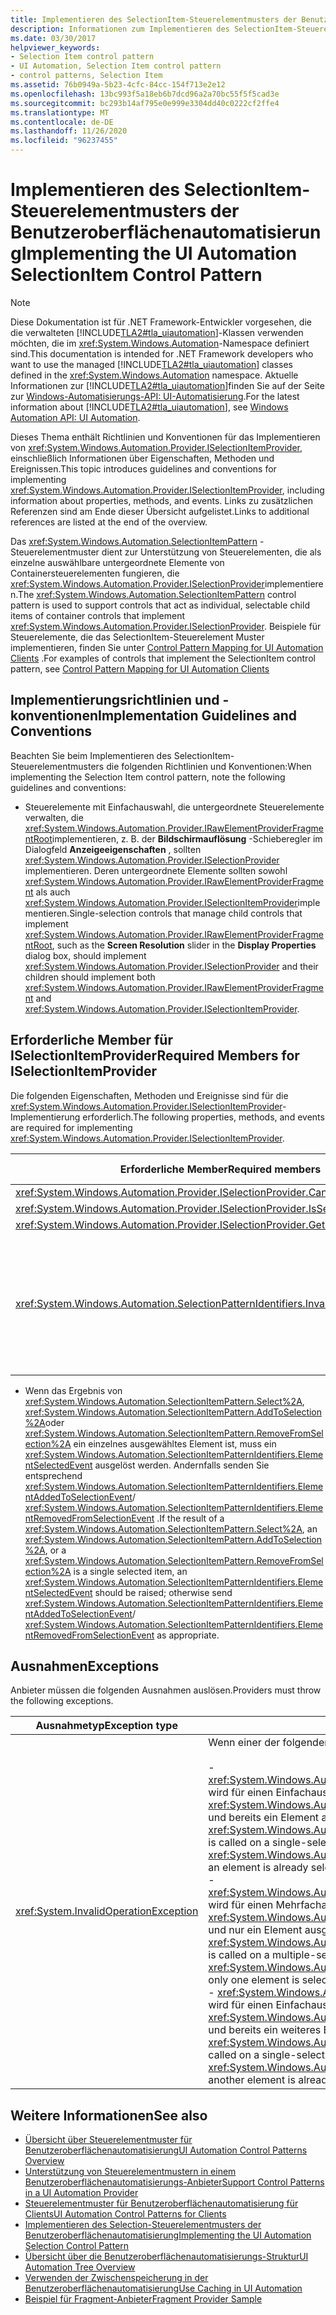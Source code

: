 ```yaml
---
title: Implementieren des SelectionItem-Steuerelementmusters der Benutzeroberflächenautomatisierung
description: Informationen zum Implementieren des SelectionItem-Steuerelement Musters in der Benutzeroberflächen Automatisierung finden Sie unter Richtlinien und Konventionen Sie müssen erforderliche Member für die ISelectionItemProvider-Schnittstelle kennen.
ms.date: 03/30/2017
helpviewer_keywords:
- Selection Item control pattern
- UI Automation, Selection Item control pattern
- control patterns, Selection Item
ms.assetid: 76b0949a-5b23-4cfc-84cc-154f713e2e12
ms.openlocfilehash: 13bc993f5a18eb6b7dcd96a2a70bc55f5f5cad3e
ms.sourcegitcommit: bc293b14af795e0e999e3304dd40c0222cf2ffe4
ms.translationtype: MT
ms.contentlocale: de-DE
ms.lasthandoff: 11/26/2020
ms.locfileid: "96237455"
---
```

# <a name="implementing-the-ui-automation-selectionitem-control-pattern"></a><span data-ttu-id="5b557-104">Implementieren des SelectionItem-Steuerelementmusters der Benutzeroberflächenautomatisierung</span><span class="sxs-lookup"><span data-stu-id="5b557-104">Implementing the UI Automation SelectionItem Control Pattern</span></span>

> [!NOTE]
> <span data-ttu-id="5b557-105">Diese Dokumentation ist für .NET Framework-Entwickler vorgesehen, die die verwalteten [!INCLUDE[TLA2#tla_uiautomation](../../../includes/tla2sharptla-uiautomation-md.md)]-Klassen verwenden möchten, die im <xref:System.Windows.Automation>-Namespace definiert sind.</span><span class="sxs-lookup"><span data-stu-id="5b557-105">This documentation is intended for .NET Framework developers who want to use the managed [!INCLUDE[TLA2#tla_uiautomation](../../../includes/tla2sharptla-uiautomation-md.md)] classes defined in the <xref:System.Windows.Automation> namespace.</span></span> <span data-ttu-id="5b557-106">Aktuelle Informationen zur [!INCLUDE[TLA2#tla_uiautomation](../../../includes/tla2sharptla-uiautomation-md.md)]finden Sie auf der Seite zur [Windows-Automatisierungs-API: UI-Automatisierung](/windows/win32/winauto/entry-uiauto-win32).</span><span class="sxs-lookup"><span data-stu-id="5b557-106">For the latest information about [!INCLUDE[TLA2#tla_uiautomation](../../../includes/tla2sharptla-uiautomation-md.md)], see [Windows Automation API: UI Automation](/windows/win32/winauto/entry-uiauto-win32).</span></span>  
  
 <span data-ttu-id="5b557-107">Dieses Thema enthält Richtlinien und Konventionen für das Implementieren von <xref:System.Windows.Automation.Provider.ISelectionItemProvider>, einschließlich Informationen über Eigenschaften, Methoden und Ereignissen.</span><span class="sxs-lookup"><span data-stu-id="5b557-107">This topic introduces guidelines and conventions for implementing <xref:System.Windows.Automation.Provider.ISelectionItemProvider>, including information about properties, methods, and events.</span></span> <span data-ttu-id="5b557-108">Links zu zusätzlichen Referenzen sind am Ende dieser Übersicht aufgelistet.</span><span class="sxs-lookup"><span data-stu-id="5b557-108">Links to additional references are listed at the end of the overview.</span></span>  
  
 <span data-ttu-id="5b557-109">Das <xref:System.Windows.Automation.SelectionItemPattern> -Steuerelementmuster dient zur Unterstützung von Steuerelementen, die als einzelne auswählbare untergeordnete Elemente von Containersteuerelementen fungieren, die <xref:System.Windows.Automation.Provider.ISelectionProvider>implementieren.</span><span class="sxs-lookup"><span data-stu-id="5b557-109">The <xref:System.Windows.Automation.SelectionItemPattern> control pattern is used to support controls that act as individual, selectable child items of container controls that implement <xref:System.Windows.Automation.Provider.ISelectionProvider>.</span></span> <span data-ttu-id="5b557-110">Beispiele für Steuerelemente, die das SelectionItem-Steuerelement Muster implementieren, finden Sie unter [Control Pattern Mapping for UI Automation Clients](control-pattern-mapping-for-ui-automation-clients.md) .</span><span class="sxs-lookup"><span data-stu-id="5b557-110">For examples of controls that implement the SelectionItem control pattern, see [Control Pattern Mapping for UI Automation Clients](control-pattern-mapping-for-ui-automation-clients.md)</span></span>  
  
<a name="Implementation_Guidelines_and_Conventions"></a>

## <a name="implementation-guidelines-and-conventions"></a><span data-ttu-id="5b557-111">Implementierungsrichtlinien und -konventionen</span><span class="sxs-lookup"><span data-stu-id="5b557-111">Implementation Guidelines and Conventions</span></span>  

 <span data-ttu-id="5b557-112">Beachten Sie beim Implementieren des SelectionItem-Steuerelementmusters die folgenden Richtlinien und Konventionen:</span><span class="sxs-lookup"><span data-stu-id="5b557-112">When implementing the Selection Item control pattern, note the following guidelines and conventions:</span></span>  
  
- <span data-ttu-id="5b557-113">Steuerelemente mit Einfachauswahl, die untergeordnete Steuerelemente verwalten, die <xref:System.Windows.Automation.Provider.IRawElementProviderFragmentRoot>implementieren, z. B. der **Bildschirmauflösung** -Schieberegler im Dialogfeld **Anzeigeeigenschaften** , sollten <xref:System.Windows.Automation.Provider.ISelectionProvider> implementieren. Deren untergeordnete Elemente sollten sowohl <xref:System.Windows.Automation.Provider.IRawElementProviderFragment> als auch <xref:System.Windows.Automation.Provider.ISelectionItemProvider>implementieren.</span><span class="sxs-lookup"><span data-stu-id="5b557-113">Single-selection controls that manage child controls that implement <xref:System.Windows.Automation.Provider.IRawElementProviderFragmentRoot>, such as the **Screen Resolution** slider in the **Display Properties** dialog box, should implement <xref:System.Windows.Automation.Provider.ISelectionProvider> and their children should implement both <xref:System.Windows.Automation.Provider.IRawElementProviderFragment> and <xref:System.Windows.Automation.Provider.ISelectionItemProvider>.</span></span>  
  
<a name="Required_Members_for_the_IValueProvider_Interface"></a>

## <a name="required-members-for-iselectionitemprovider"></a><span data-ttu-id="5b557-114">Erforderliche Member für ISelectionItemProvider</span><span class="sxs-lookup"><span data-stu-id="5b557-114">Required Members for ISelectionItemProvider</span></span>  

 <span data-ttu-id="5b557-115">Die folgenden Eigenschaften, Methoden und Ereignisse sind für die <xref:System.Windows.Automation.Provider.ISelectionItemProvider>-Implementierung erforderlich.</span><span class="sxs-lookup"><span data-stu-id="5b557-115">The following properties, methods, and events are required for implementing <xref:System.Windows.Automation.Provider.ISelectionItemProvider>.</span></span>  
  
|<span data-ttu-id="5b557-116">Erforderliche Member</span><span class="sxs-lookup"><span data-stu-id="5b557-116">Required members</span></span>|<span data-ttu-id="5b557-117">Memberart</span><span class="sxs-lookup"><span data-stu-id="5b557-117">Member type</span></span>|<span data-ttu-id="5b557-118">Hinweise</span><span class="sxs-lookup"><span data-stu-id="5b557-118">Notes</span></span>|  
|----------------------|-----------------|-----------|  
|<xref:System.Windows.Automation.Provider.ISelectionProvider.CanSelectMultiple%2A>|<span data-ttu-id="5b557-119">Eigenschaft</span><span class="sxs-lookup"><span data-stu-id="5b557-119">Property</span></span>|<span data-ttu-id="5b557-120">Keine</span><span class="sxs-lookup"><span data-stu-id="5b557-120">None</span></span>|  
|<xref:System.Windows.Automation.Provider.ISelectionProvider.IsSelectionRequired%2A>|<span data-ttu-id="5b557-121">Eigenschaft</span><span class="sxs-lookup"><span data-stu-id="5b557-121">Property</span></span>|<span data-ttu-id="5b557-122">Keine</span><span class="sxs-lookup"><span data-stu-id="5b557-122">None</span></span>|  
|<xref:System.Windows.Automation.Provider.ISelectionProvider.GetSelection%2A>|<span data-ttu-id="5b557-123">Methode</span><span class="sxs-lookup"><span data-stu-id="5b557-123">Method</span></span>|<span data-ttu-id="5b557-124">Keine</span><span class="sxs-lookup"><span data-stu-id="5b557-124">None</span></span>|  
|<xref:System.Windows.Automation.SelectionPatternIdentifiers.InvalidatedEvent>|<span data-ttu-id="5b557-125">Ereignis</span><span class="sxs-lookup"><span data-stu-id="5b557-125">Event</span></span>|<span data-ttu-id="5b557-126">Dieses wird ausgelöst, wenn die Auswahl in einem Container maßgeblich geändert wurde und dies das Senden weiterer <xref:System.Windows.Automation.SelectionItemPatternIdentifiers.ElementSelectedEvent> - und <xref:System.Windows.Automation.SelectionItemPatternIdentifiers.ElementRemovedFromSelectionEvent> -Ereignisse erfordert, als die <xref:System.Windows.Automation.Provider.AutomationInteropProvider.InvalidateLimit> -Konstante gestattet.</span><span class="sxs-lookup"><span data-stu-id="5b557-126">Raised when a selection in a container has changed significantly and requires sending more <xref:System.Windows.Automation.SelectionItemPatternIdentifiers.ElementSelectedEvent> and <xref:System.Windows.Automation.SelectionItemPatternIdentifiers.ElementRemovedFromSelectionEvent> events than the <xref:System.Windows.Automation.Provider.AutomationInteropProvider.InvalidateLimit> constant permits.</span></span>|  
  
- <span data-ttu-id="5b557-127">Wenn das Ergebnis von <xref:System.Windows.Automation.SelectionItemPattern.Select%2A>, <xref:System.Windows.Automation.SelectionItemPattern.AddToSelection%2A>oder <xref:System.Windows.Automation.SelectionItemPattern.RemoveFromSelection%2A> ein einzelnes ausgewähltes Element ist, muss ein <xref:System.Windows.Automation.SelectionItemPatternIdentifiers.ElementSelectedEvent> ausgelöst werden. Andernfalls senden Sie entsprechend <xref:System.Windows.Automation.SelectionItemPatternIdentifiers.ElementAddedToSelectionEvent>/ <xref:System.Windows.Automation.SelectionItemPatternIdentifiers.ElementRemovedFromSelectionEvent> .</span><span class="sxs-lookup"><span data-stu-id="5b557-127">If the result of a <xref:System.Windows.Automation.SelectionItemPattern.Select%2A>, an <xref:System.Windows.Automation.SelectionItemPattern.AddToSelection%2A>, or a <xref:System.Windows.Automation.SelectionItemPattern.RemoveFromSelection%2A> is a single selected item, an <xref:System.Windows.Automation.SelectionItemPatternIdentifiers.ElementSelectedEvent> should be raised; otherwise send <xref:System.Windows.Automation.SelectionItemPatternIdentifiers.ElementAddedToSelectionEvent>/ <xref:System.Windows.Automation.SelectionItemPatternIdentifiers.ElementRemovedFromSelectionEvent> as appropriate.</span></span>  
  
<a name="Exceptions"></a>

## <a name="exceptions"></a><span data-ttu-id="5b557-128">Ausnahmen</span><span class="sxs-lookup"><span data-stu-id="5b557-128">Exceptions</span></span>  

 <span data-ttu-id="5b557-129">Anbieter müssen die folgenden Ausnahmen auslösen.</span><span class="sxs-lookup"><span data-stu-id="5b557-129">Providers must throw the following exceptions.</span></span>  
  
|<span data-ttu-id="5b557-130">Ausnahmetyp</span><span class="sxs-lookup"><span data-stu-id="5b557-130">Exception type</span></span>|<span data-ttu-id="5b557-131">Bedingung</span><span class="sxs-lookup"><span data-stu-id="5b557-131">Condition</span></span>|  
|--------------------|---------------|  
|<xref:System.InvalidOperationException>|<span data-ttu-id="5b557-132">Wenn einer der folgenden Schritte versucht wird:</span><span class="sxs-lookup"><span data-stu-id="5b557-132">When any of the following are attempted:</span></span><br /><br /> <span data-ttu-id="5b557-133">-   <xref:System.Windows.Automation.Provider.ISelectionItemProvider.RemoveFromSelection%2A> wird für einen Einfachauswahlcontainer aufgerufen, für den <xref:System.Windows.Automation.SelectionPattern.IsSelectionRequiredProperty> = `true` gilt und bereits ein Element ausgewählt ist.</span><span class="sxs-lookup"><span data-stu-id="5b557-133">-   <xref:System.Windows.Automation.Provider.ISelectionItemProvider.RemoveFromSelection%2A> is called on a single-selection container where <xref:System.Windows.Automation.SelectionPattern.IsSelectionRequiredProperty> = `true` and an element is already selected.</span></span><br /><span data-ttu-id="5b557-134">-   <xref:System.Windows.Automation.Provider.ISelectionItemProvider.RemoveFromSelection%2A> wird für einen Mehrfachauswahlcontainer aufgerufen, für den <xref:System.Windows.Automation.SelectionPattern.IsSelectionRequiredProperty> = `true` gilt und nur ein Element ausgewählt ist.</span><span class="sxs-lookup"><span data-stu-id="5b557-134">-   <xref:System.Windows.Automation.Provider.ISelectionItemProvider.RemoveFromSelection%2A> is called on a multiple-selection container where <xref:System.Windows.Automation.SelectionPattern.IsSelectionRequiredProperty> = `true` and only one element is selected.</span></span><br /><span data-ttu-id="5b557-135">-   <xref:System.Windows.Automation.Provider.ISelectionItemProvider.AddToSelection%2A> wird für einen Einfachauswahlcontainer aufgerufen, für den <xref:System.Windows.Automation.SelectionPattern.CanSelectMultipleProperty> = `false` gilt und bereits ein weiteres Element ausgewählt ist.</span><span class="sxs-lookup"><span data-stu-id="5b557-135">-   <xref:System.Windows.Automation.Provider.ISelectionItemProvider.AddToSelection%2A> is called on a single-selection container where <xref:System.Windows.Automation.SelectionPattern.CanSelectMultipleProperty> = `false` and another element is already selected.</span></span>|  
  
## <a name="see-also"></a><span data-ttu-id="5b557-136">Weitere Informationen</span><span class="sxs-lookup"><span data-stu-id="5b557-136">See also</span></span>

- [<span data-ttu-id="5b557-137">Übersicht über Steuerelementmuster für Benutzeroberflächenautomatisierung</span><span class="sxs-lookup"><span data-stu-id="5b557-137">UI Automation Control Patterns Overview</span></span>](ui-automation-control-patterns-overview.md)
- [<span data-ttu-id="5b557-138">Unterstützung von Steuerelementmustern in einem Benutzeroberflächenautomatisierungs-Anbieter</span><span class="sxs-lookup"><span data-stu-id="5b557-138">Support Control Patterns in a UI Automation Provider</span></span>](support-control-patterns-in-a-ui-automation-provider.md)
- [<span data-ttu-id="5b557-139">Steuerelementmuster für Benutzeroberflächenautomatisierung für Clients</span><span class="sxs-lookup"><span data-stu-id="5b557-139">UI Automation Control Patterns for Clients</span></span>](ui-automation-control-patterns-for-clients.md)
- [<span data-ttu-id="5b557-140">Implementieren des Selection-Steuerelementmusters der Benutzeroberflächenautomatisierung</span><span class="sxs-lookup"><span data-stu-id="5b557-140">Implementing the UI Automation Selection Control Pattern</span></span>](implementing-the-ui-automation-selection-control-pattern.md)
- [<span data-ttu-id="5b557-141">Übersicht über die Benutzeroberflächenautomatisierungs-Struktur</span><span class="sxs-lookup"><span data-stu-id="5b557-141">UI Automation Tree Overview</span></span>](ui-automation-tree-overview.md)
- [<span data-ttu-id="5b557-142">Verwenden der Zwischenspeicherung in der Benutzeroberflächenautomatisierung</span><span class="sxs-lookup"><span data-stu-id="5b557-142">Use Caching in UI Automation</span></span>](use-caching-in-ui-automation.md)
- <span data-ttu-id="5b557-143">[Beispiel für Fragment-Anbieter](/previous-versions/dotnet/netframework-3.5/ms771502(v=vs.90))</span><span class="sxs-lookup"><span data-stu-id="5b557-143">[Fragment Provider Sample](/previous-versions/dotnet/netframework-3.5/ms771502(v=vs.90))</span></span>
